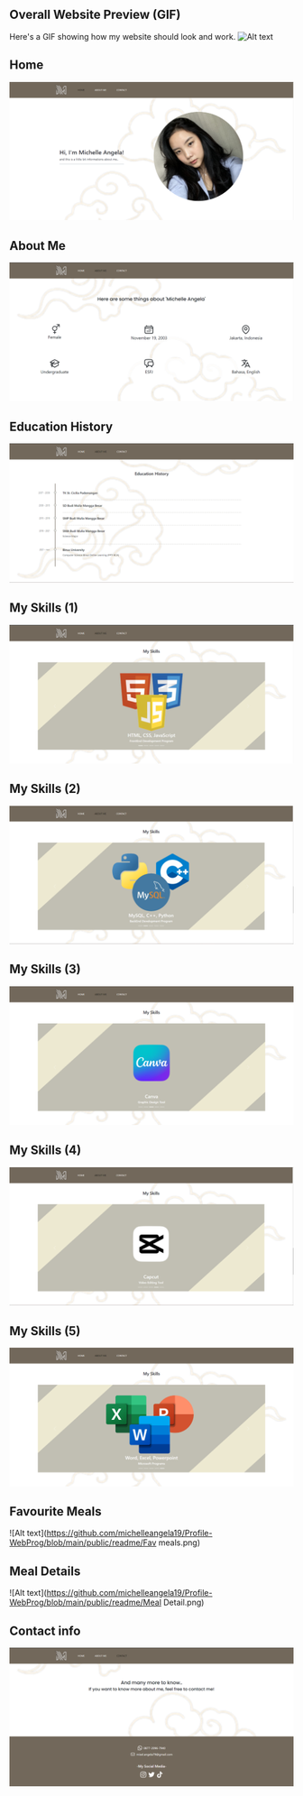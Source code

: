 ## Overall Website Preview (GIF)
Here's a GIF showing how my website should look and work.
![Alt text](https://github.com/michelleangela19/Profile-WebProg/blob/main/public/readme/Michelle's%20Profile.gif)

## Home
![Alt text](https://github.com/michelleangela19/Profile-WebProg/blob/main/public/readme/Home.png)

## About Me
![Alt text](https://github.com/michelleangela19/Profile-WebProg/blob/main/public/readme/About%20me(1).png)

## Education History
![Alt text](https://github.com/michelleangela19/Profile-WebProg/blob/main/public/readme/About%20me(2).png)

## My Skills (1)
![Alt text](https://github.com/michelleangela19/Profile-WebProg/blob/main/public/readme/Skill(1).png)

## My Skills (2)
![Alt text](https://github.com/michelleangela19/Profile-WebProg/blob/main/public/readme/Skill(2).png)

## My Skills (3)
![Alt text](https://github.com/michelleangela19/Profile-WebProg/blob/main/public/readme/Skill(3).png)

## My Skills (4)
![Alt text](https://github.com/michelleangela19/Profile-WebProg/blob/main/public/readme/Skill(4).png)

## My Skills (5)
![Alt text](https://github.com/michelleangela19/Profile-WebProg/blob/main/public/readme/Skill(5).png)

## Favourite Meals
![Alt text](https://github.com/michelleangela19/Profile-WebProg/blob/main/public/readme/Fav meals.png)

## Meal Details
![Alt text](https://github.com/michelleangela19/Profile-WebProg/blob/main/public/readme/Meal Detail.png)

## Contact info
![Alt text](https://github.com/michelleangela19/Profile-WebProg/blob/main/public/readme/Contact.png)

